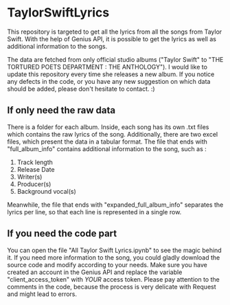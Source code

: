 # TaylorSwiftLyrics
This repository is targeted to get all the lyrics from all the songs from Taylor Swift.  With the help of Genius API, it is possible to get the lyrics as well as additional information to the songs.

The data are fetched from only official studio albums ("Taylor Swift" to "THE TORTURED POETS DEPARTMENT : THE ANTHOLOGY"). I would like to update this repository every time she releases a new album. If you notice any defects in the code, or you have any new suggestion on which data should be added, please don't hesitate to contact. :) 

## If only need the raw data
There is a folder for each album. Inside, each song has its own .txt files which contains the raw lyrics of the song. Additionally, there are two excel files, which present the data in a tabular format. 
The file that ends with "full_album_info" contains additional information to the song, such as : 
1.  Track length
2.  Release Date
3.  Writer(s)
4.  Producer(s)
5.  Background vocal(s)
   
Meanwhile, the file that ends with "expanded_full_album_info" separates the lyrics per line, so that each line is represented in a single row.

## If you need the code part
You can open the file "All Taylor Swift Lyrics.ipynb" to see the magic behind it. If you need more information to the song, you could gladly download the source code and modify according to your needs. Make sure you have created an account in the Genius API and replace the variable "client_access_token" with *YOUR* access token. Please pay attention to the comments in the code, because the process is very delicate with Request and might lead to errors.
